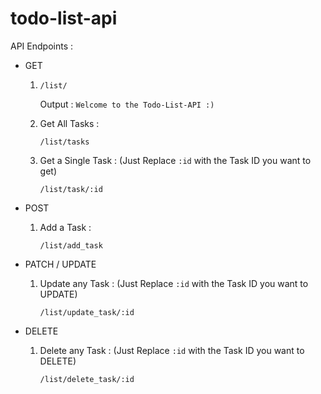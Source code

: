 # todo-list-api

API Endpoints :
 - GET
 
   1. ``` 
      /list/ 
      ```
        Output : ``` Welcome to the Todo-List-API :) ```
     
   2. Get All Tasks :
      ```
      /list/tasks
      ```
   3. Get a Single Task : (Just Replace `:id` with the Task ID you want to get)
      ```
      /list/task/:id
      ```
      
 - POST
 
   1. Add a Task :
   
      ```
      /list/add_task
      ```
      
 - PATCH / UPDATE
 
   1. Update any Task : (Just Replace `:id` with the Task ID you want to UPDATE)
   
      ```
      /list/update_task/:id
      ```
      
 - DELETE 
 
   1. Delete any Task : (Just Replace `:id` with the Task ID you want to DELETE)
   
      ```
      /list/delete_task/:id
      ```
   
      
